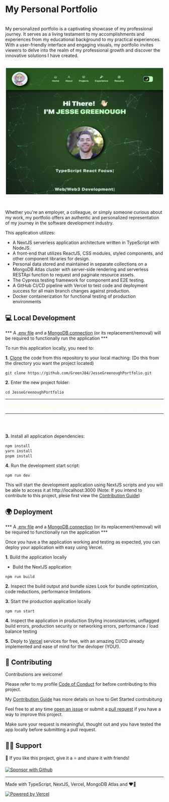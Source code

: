 # My Personal Portfolio

<br/>
My personalized portfolio is a captivating showcase of my professional journey. It serves as a living testament to my accomplishments and experiences from my educational background to my practical experiences. With a user-friendly interface and engaging visuals, my portfolio invites viewers to delve into the realm of my professional growth and discover the innovative solutions I have created. 

<br/>
<br/>

<p align="center">
<img width="500" height="400" src="https://github.com/GreenJ84/JesseGreenoughPortfolio/raw/main/public/projectImages/myPortfolio.png" alt="My Portfolio Screenshot" />
</p>

<br/>

Whether you're an employer, a colleague, or simply someone curious about my work, my portfolio offers an authentic and personalized representation of my journey in the software development industry.

This application utilizes:
- A NextJS serverless application architecture written in TypeScript with NodeJS. 
- A front-end that utilizes ReactJS, CSS modules, styled components, and other component libraries for design. 
- Personal data stored and maintained in separate collections on a MongoDB Atlas cluster with server-side rendering and serverless RESTApi function to request and paginate resource assets.
- The Cypress testing framework for component and E2E testing.
- A GitHub CI/CD pipeline with Vercel to test code and deployment success for all main branch changes against production.
- Docker containerization for functional testing of production environments

## 💻 Local Development

*** A [.env file]() and a [MongoDB connection]() (or its replacement/removal) will be required to functionally run the application ***

To run this application locally, you need to:

**1.** [Clone](https://docs.github.com/en/repositories/creating-and-managing-repositories/cloning-a-repository) the code from this repository to your local maching: 
(Do this from the directory you want the project located)
```
git clone https://github.com/GreenJ84/JesseGreenoughPortfolio.git
```

**2.** Enter the new project folder:
```
cd JesseGreenoughPortfolio
```
<hr/>
<details>
  <summary style="color: lightyellow; font-weight: 900; letter-spacing: 2px;">Are you building this for your own personal porfolio?</summary>
  <br/>
  <p style="color: lightsalmon; font-weight: 900; letter-spacing: 2px;">This is the best time to make some changes for that</p>
  
  **1.** Remove git tracking for the entire folder and cd out
  
  ```rm -rf .git && cd ..```
  
  **2.** Rename the project folder
  
  Either with your IDE UI or from the termial ```mv ./JesseGreenoughPortfolio ./<newProjectName>```
  
  **3.** Enter your project and Initialize Git
  
  ``` cd <newProjectName> && git init ```
  
  **4.** [Create your own repository through your GitHub](https://docs.github.com/en/get-started/quickstart/create-a-repo?tool=webui) or publish it to GitHub through an Git GUI like [GitKraken](https://www.gitkraken.com/)
</details>
<hr/>
<br/>
<br/>

**3.** Install all application dependencies:
```
npm install
yarn install
pnpm install
```

**4.** Run the development start script:
```
npm run dev
```

This will start the development application using NextJS scripts and you will be able to access it at http://localhost:3000 (Note: If you intend to contribute to this project, plese first view the [Contribution Guide](https://github.com/GreenJ84/GreenJ84/blob/main/profile_contributions.md.md#profile-contributions-guidline))

## 🌍 Deployment

*** A [.env file]() and a [MongoDB connection]() (or its replacement/removal) will be required to functionally run the application ***

Once you have a the application working and testing as expected, you can deploy your application with easy using Vercel.

**1.** Build the application locally
- Build the NextJS application
```
npm run build
```

**2.** Inspect the build output and bundle sizes
Look for bundle optimization, code reductions, performance limitations

**3.** Start the production application locally
```
npm run start
```

**4.** Inspect the application in production
Styling inconsistancies, unflagged build errors, production security or networking errors, performance / load balance testing

**5.** Deply to [Vercel](https://vercel.com/docs/concepts/deployments/overview) services for free, with an amazing CI/CD already implemented and ease of mind for the devloper (YOU!).



## 🤗 Contributing

Contributions are welcome! 

Please refer to my profile [Code of Conduct](https://github.com/GreenJ84/GreenJ84/blob/main/profile_code_of_conduct.md#contributor-code-of-conduct) for before contributing to this project.

My [Contribution Guide](https://github.com/GreenJ84/GreenJ84/blob/main/profile_contributions.md.md#profile-contributions-guidline) has more details on how to Get Started contrubitung

 Feel free to at any time [open an issue](https://github.com/GreenJ84/github-readme-streak-typescript/issues/new/choose) or submit a [pull request](https://github.com/GreenJ84/github-readme-streak-typescript/compare) if you have a way to improve this project.

Make sure your request is meaningful, thought out and you have tested the app locally before submitting a pull request.

## 🙋‍♂️ Support

💙 If you like this project, give it a ⭐ and share it with friends!

<p align="left">
  <a href="https://github.com/sponsors/GreenJ84">
    <img alt="Sponsor with Github" title="Sponsor with Github" src="https://img.shields.io/badge/-Sponsor-ea4aaa?style=for-the-badge&logo=github&logoColor=white"/>
  </a>
</p>

<!-- [☕ Buy me a coffee]() -->

---
Made with TypeScript, NextJS, Vercel, MongoDB Atlas and ❤️‍🔥

<a href="https://vercel.com/"><img alt="Powered by Vercel" title="Powered by Vercel" src="https://img.shields.io/badge/-Powered%20by%20Vercel-000000?style=for-the-badge&logo=vercel&logoColor=white"/></a>
